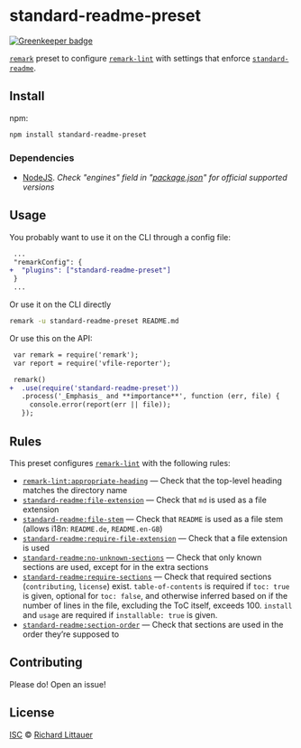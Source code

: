 # standard-readme-preset

[![Greenkeeper badge](https://badges.greenkeeper.io/RichardLitt/standard-readme-preset.svg)](https://greenkeeper.io/)

[`remark`][remark] preset to configure [`remark-lint`][lint] with settings that
enforce [`standard-readme`][stdr].

## Install

npm:

```sh
npm install standard-readme-preset
```

### Dependencies

- [NodeJS](https://nodejs.org/). _Check "engines" field in
    "[package.json](./package.json)" for official supported versions_

## Usage

You probably want to use it on the CLI through a config file:

```diff
 ...
 "remarkConfig": {
+  "plugins": ["standard-readme-preset"]
 }
 ...
```

Or use it on the CLI directly

```sh
remark -u standard-readme-preset README.md
```

Or use this on the API:

```diff
 var remark = require('remark');
 var report = require('vfile-reporter');

 remark()
+  .use(require('standard-readme-preset'))
   .process('_Emphasis_ and **importance**', function (err, file) {
     console.error(report(err || file));
   });
```

## Rules

This preset configures [`remark-lint`][lint] with the following rules:

*   [`remark-lint:appropriate-heading`](https://github.com/RichardLitt/remark-lint-appropriate-heading)
    — Check that the top-level heading matches the directory name
*   [`standard-readme:file-extension`](https://github.com/RichardLitt/standard-readme-preset/blob/master/rules/file-extension.js)
    — Check that `md` is used as a file extension
*   [`standard-readme:file-stem`](https://github.com/RichardLitt/standard-readme-preset/blob/master/rules/file-stem.js)
    — Check that `README` is used as a file stem (allows i18n: `README.de`, `README.en-GB`)
*   [`standard-readme:require-file-extension`](https://github.com/RichardLitt/standard-readme-preset/blob/master/rules/require-file-extension.js)
    — Check that a file extension is used
*   [`standard-readme:no-unknown-sections`](https://github.com/RichardLitt/standard-readme-preset/blob/master/rules/no-unknown-sections.js)
    — Check that only known sections are used, except for in the extra sections
*   [`standard-readme:require-sections`](https://github.com/RichardLitt/standard-readme-preset/blob/master/rules/require-sections.js)
    — Check that required sections (`contributing`, `license`) exist.
    `table-of-contents` is required if `toc: true` is given, optional for
    `toc: false`, and otherwise inferred based on if the number of lines in the
    file, excluding the ToC itself, exceeds 100.
    `install` and `usage` are required if `installable: true` is given.
*   [`standard-readme:section-order`](https://github.com/RichardLitt/standard-readme-preset/blob/master/rules/section-order.js)
    — Check that sections are used in the order they’re supposed to

## Contributing

Please do! Open an issue!

## License

[ISC][] © [Richard Littauer][author]

[author]: http://burntfen.com

[isc]: LICENSE

[remark]: https://github.com/wooorm/remark

[lint]: https://github.com/wooorm/remark-lint

[stdr]: https://github.com/RichardLitt/standard-readme

